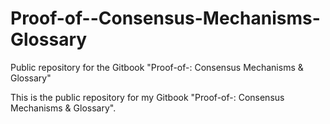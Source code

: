 # Proof-of--Consensus-Mechanisms-Glossary
Public repository for the Gitbook "Proof-of-: Consensus Mechanisms &amp; Glossary"

This is the public repository for my Gitbook "Proof-of-: Consensus Mechanisms & Glossary".
